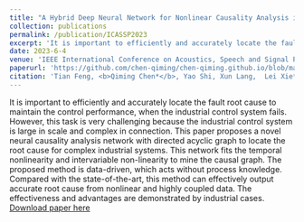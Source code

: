 ```yaml
---
title: "A Hybrid Deep Neural Network for Nonlinear Causality Analysis in Complex Industrial Control System"
collection: publications
permalink: /publication/ICASSP2023
excerpt: 'It is important to efficiently and accurately locate the fault root cause to maintain the control performance, when the industrial control system fails. However, this task is very challenging because the industrial control system is large in scale and complex in connection. This paper proposes a novel neural causality analysis network with directed acyclic graph to locate the root cause for complex industrial systems. This network fits the temporal nonlinearity and intervariable non-linearity to mine the causal graph. The proposed method is data-driven, which acts without process knowledge. Compared with the state-of-the-art, this method can effectively output accurate root cause from nonlinear and highly coupled data. The effectiveness and advantages are demonstrated by industrial cases.'
date: 2023-6-4
venue: 'IEEE International Conference on Acoustics, Speech and Signal Processing (ICASSP) 2023'
paperurl: 'https://github.com/chen-qiming/chen-qiming.github.io/blob/master/files/A%20Hybrid%20Deep%20Neural%20Network%20for%20Nonlinear%20Causality%20Analysis%20in%20Complex%20Industrial%20Control%20System.pdf'
citation: 'Tian Feng, <b>Qiming Chen*</b>, Yao Shi, Xun Lang,  Lei Xie*, Hongye Su. <i>Chinese Automation Congress (CAC)</i>. (2022).'
---
```

It is important to efficiently and accurately locate the fault root cause to maintain the control performance, when the industrial control system fails. However, this task is very challenging because the industrial control system is large in scale and complex in connection. This paper proposes a novel neural causality analysis network with directed acyclic graph to locate the root cause for complex industrial systems. This network fits the temporal nonlinearity and intervariable non-linearity to mine the causal graph. The proposed method is data-driven, which acts without process knowledge. Compared with the state-of-the-art, this method can effectively output accurate root cause from nonlinear and highly coupled data. The effectiveness and advantages are demonstrated by industrial cases.
[Download paper here](https://github.com/chen-qiming/chen-qiming.github.io/blob/master/files/A%20Hybrid%20Deep%20Neural%20Network%20for%20Nonlinear%20Causality%20Analysis%20in%20Complex%20Industrial%20Control%20System.pdf)

